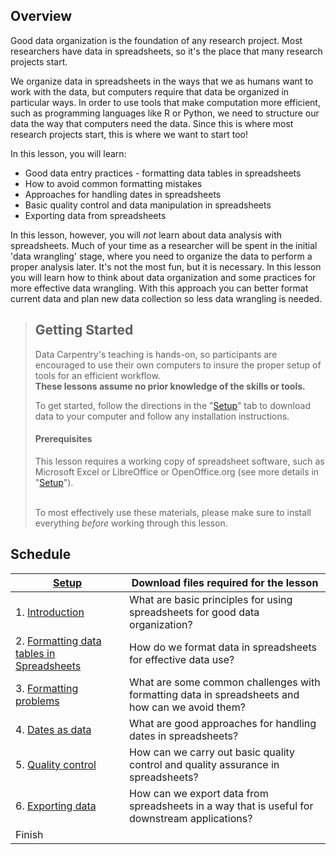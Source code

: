 ## Overview

Good data organization is the foundation of any research project. Most 
researchers have data in spreadsheets, so it's the place that many research
projects start. 

We organize data in spreadsheets in the ways that we as humans want to work with the data, 
but computers require that data be organized in particular ways. In order
to use tools that make computation more efficient, such as programming 
languages like R or Python, we need to structure our data the way that 
computers need the data. Since this is where most research projects start, 
this is where we want to start too!

In this lesson, you will learn:

- Good data entry practices - formatting data tables in spreadsheets
- How to avoid common formatting mistakes
- Approaches for handling dates in spreadsheets
- Basic quality control and data manipulation in spreadsheets
- Exporting data from spreadsheets

In this lesson, however, you will *not* learn about data analysis with spreadsheets.
Much of your time as a researcher will be spent in the initial 'data wrangling'
stage, where you need to organize the data to perform a proper analysis later.
It's not the most fun, but it is necessary. In this lesson you will
learn how to think about data organization and some practices for more 
effective data wrangling. With this approach you can better format current data
and plan new data collection so less data wrangling is needed.


> ## Getting Started
>
> Data Carpentry's teaching is hands-on, so participants are encouraged to use
> their own computers to insure the proper setup of tools for an efficient 
> workflow. <br>**These lessons assume no prior knowledge of the skills or tools.**
>
> To get started, follow the directions in the "[Setup](../setup.md)" tab to 
> download data to your computer and follow any installation instructions.
>
> #### Prerequisites
>
> This lesson requires a working copy of spreadsheet software, such as Microsoft
> Excel or LibreOffice or OpenOffice.org (see more details in "[Setup](../setup.md)").
> 
> <br>To most effectively use these materials, please make sure to install 
> everything *before* working through this lesson.


## Schedule
| [Setup](../setup.md)                      | Download files required for the lesson                                                          | 
|-------------------------------------------|-------------------------------------------------------------------------------------------------| 
| 1. [Introduction](00-spreadsheet-intro.md)                           | What are basic principles for using spreadsheets for good data organization?                    |  
| 2. [Formatting data tables in Spreadsheets](01-spreadsheet-format-data.md) | How do we format data in spreadsheets for effective data use?                                   | 
| 3. [Formatting problems](02-spreadsheets-common-mistakes.md)                    | What are some common challenges with formatting data in spreadsheets and how can we avoid them? | 
| 4. [Dates as data](03-spreadsheets-dates-as-data.md)                          | What are good approaches for handling dates in spreadsheets?                                    |  
| 5. [Quality control](04-spreadsheets-quality-control.md)                        | How can we carry out basic quality control and quality assurance in spreadsheets?               |   
| 6. [Exporting data](05-spreadsheets-export-data.md)                         | How can we export data from spreadsheets in a way that is useful for downstream applications?   | 
| Finish                                    |                                                                                                 | 
